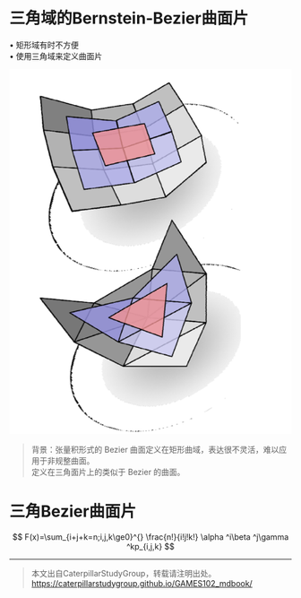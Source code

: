 # 三角域的Bernstein‐Bezier曲面片    

• 矩形域有时不方便     
• 使用三角域来定义曲面片    

![](../assets/曲面16.png)   

> 背景：张量积形式的 Bezier 曲面定义在矩形曲域，表达很不灵活，难以应用于非规整曲面。    
定义在三角面片上的类似于 Bezier 的曲面。      


# 三角Bezier曲面片    

$$
F(x)=\sum_{i+j+k=n;i,j,k\ge0}^{} \frac{n!}{i!j!k!} \alpha  ^i\beta ^j\gamma ^kp_{i,j,k}
$$

---  

> 本文出自CaterpillarStudyGroup，转载请注明出处。
https://caterpillarstudygroup.github.io/GAMES102_mdbook/


